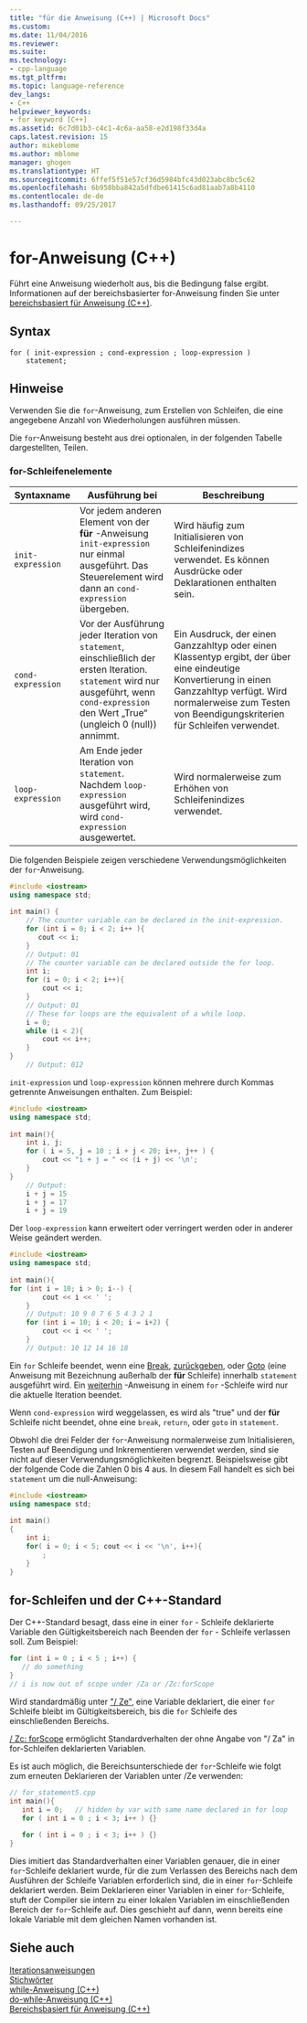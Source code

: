 ```yaml
---
title: "für die Anweisung (C++) | Microsoft Docs"
ms.custom: 
ms.date: 11/04/2016
ms.reviewer: 
ms.suite: 
ms.technology:
- cpp-language
ms.tgt_pltfrm: 
ms.topic: language-reference
dev_langs:
- C++
helpviewer_keywords:
- for keyword [C++]
ms.assetid: 6c7d01b3-c4c1-4c6a-aa58-e2d198f33d4a
caps.latest.revision: 15
author: mikeblome
ms.author: mblome
manager: ghogen
ms.translationtype: HT
ms.sourcegitcommit: 6ffef5f51e57cf36d5984bfc43d023abc8bc5c62
ms.openlocfilehash: 6b958bba842a5dfdbe61415c6ad81aab7a8b4110
ms.contentlocale: de-de
ms.lasthandoff: 09/25/2017

---
```

# <a name="for-statement-c"></a>for-Anweisung (C++)
Führt eine Anweisung wiederholt aus, bis die Bedingung false ergibt. Informationen auf der bereichsbasierter for-Anweisung finden Sie unter [bereichsbasiert für Anweisung (C++)](../cpp/range-based-for-statement-cpp.md).  
  
## <a name="syntax"></a>Syntax  
  
```  
for ( init-expression ; cond-expression ; loop-expression )   
    statement;  
```  
  
## <a name="remarks"></a>Hinweise  
 Verwenden Sie die `for`-Anweisung, zum Erstellen von Schleifen, die eine angegebene Anzahl von Wiederholungen ausführen müssen.  
  
 Die `for`-Anweisung besteht aus drei optionalen, in der folgenden Tabelle dargestellten, Teilen.  
  
### <a name="for-loop-elements"></a>for-Schleifenelemente  
  
|Syntaxname|Ausführung bei|Beschreibung|  
|-----------------|-------------------|-----------------|  
|`init-expression`|Vor jedem anderen Element von der **für** -Anweisung `init-expression` nur einmal ausgeführt. Das Steuerelement wird dann an `cond-expression` übergeben.|Wird häufig zum Initialisieren von Schleifenindizes verwendet. Es können Ausdrücke oder Deklarationen enthalten sein.|  
|`cond-expression`|Vor der Ausführung jeder Iteration von `statement`, einschließlich der ersten Iteration. `statement` wird nur ausgeführt, wenn `cond-expression` den Wert „True“ (ungleich 0 (null)) annimmt.|Ein Ausdruck, der einen Ganzzahltyp oder einen Klassentyp ergibt, der über eine eindeutige Konvertierung in einen Ganzzahltyp verfügt. Wird normalerweise zum Testen von Beendigungskriterien für Schleifen verwendet.|  
|`loop-expression`|Am Ende jeder Iteration von `statement`. Nachdem `loop-expression` ausgeführt wird, wird `cond-expression` ausgewertet.|Wird normalerweise zum Erhöhen von Schleifenindizes verwendet.|  
  
 Die folgenden Beispiele zeigen verschiedene Verwendungsmöglichkeiten der `for`-Anweisung.  
  
```cpp  
#include <iostream>  
using namespace std;  
  
int main() {  
    // The counter variable can be declared in the init-expression.  
    for (int i = 0; i < 2; i++ ){   
       cout << i;  
    }  
    // Output: 01  
    // The counter variable can be declared outside the for loop.  
    int i;  
    for (i = 0; i < 2; i++){  
        cout << i;  
    }  
    // Output: 01  
    // These for loops are the equivalent of a while loop.  
    i = 0;  
    while (i < 2){  
        cout << i++;  
    }  
}  
    // Output: 012  
```  
  
 `init-expression` und `loop-expression` können mehrere durch Kommas getrennte Anweisungen enthalten. Zum Beispiel:  
  
```cpp  
#include <iostream>  
using namespace std;  
  
int main(){  
    int i, j;  
    for ( i = 5, j = 10 ; i + j < 20; i++, j++ ) {  
        cout << "i + j = " << (i + j) << '\n';  
    }  
}  
    // Output:  
    i + j = 15  
    i + j = 17  
    i + j = 19  
```  
  
 Der `loop-expression` kann erweitert oder verringert werden oder in anderer Weise geändert werden.  
  
```cpp  
#include <iostream>  
using namespace std;  
  
int main(){  
for (int i = 10; i > 0; i--) {  
        cout << i << ' ';  
    }  
    // Output: 10 9 8 7 6 5 4 3 2 1  
    for (int i = 10; i < 20; i = i+2) {  
        cout << i << ' ';  
    }  
    // Output: 10 12 14 16 18  
```  
  
 Ein `for` Schleife beendet, wenn eine [Break](../cpp/break-statement-cpp.md), [zurückgeben](../cpp/return-statement-cpp.md), oder [Goto](../cpp/goto-statement-cpp.md) (eine Anweisung mit Bezeichnung außerhalb der **für** Schleife) innerhalb `statement` ausgeführt wird. Ein [weiterhin](../cpp/continue-statement-cpp.md) -Anweisung in einem `for` -Schleife wird nur die aktuelle Iteration beendet.  
  
 Wenn `cond-expression` wird weggelassen, es wird als "true" und der **für** Schleife nicht beendet, ohne eine `break`, `return`, oder `goto` in `statement`.  
  
 Obwohl die drei Felder der `for`-Anweisung normalerweise zum Initialisieren, Testen auf Beendigung und Inkrementieren verwendet werden, sind sie nicht auf dieser Verwendungsmöglichkeiten begrenzt. Beispielsweise gibt der folgende Code die Zahlen 0 bis 4 aus. In diesem Fall handelt es sich bei `statement` um die null-Anweisung:  
  
```cpp  
#include <iostream>  
using namespace std;  
  
int main()  
{  
    int i;  
    for( i = 0; i < 5; cout << i << '\n', i++){  
        ;  
    }  
}  
```  
  
## <a name="for-loops-and-the-c-standard"></a>for-Schleifen und der C++-Standard  
 Der C++-Standard besagt, dass eine in einer `for` - Schleife deklarierte Variable den Gültigkeitsbereich nach Beenden der `for` - Schleife verlassen soll. Zum Beispiel:  
  
```cpp  
for (int i = 0 ; i < 5 ; i++) {  
   // do something  
}  
// i is now out of scope under /Za or /Zc:forScope  
```  
  
 Wird standardmäßig unter ["/ Ze"](../build/reference/za-ze-disable-language-extensions.md), eine Variable deklariert, die einer `for` Schleife bleibt im Gültigkeitsbereich, bis die `for` Schleife des einschließenden Bereichs.  
  
 [/ Zc: forScope](../build/reference/zc-forscope-force-conformance-in-for-loop-scope.md) ermöglicht Standardverhalten der ohne Angabe von "/ Za" in for-Schleifen deklarierten Variablen.  
  
 Es ist auch möglich, die Bereichsunterschiede der `for`-Schleife wie folgt zum erneuten Deklarieren der Variablen unter /Ze verwenden:  
  
```cpp  
// for_statement5.cpp  
int main(){  
   int i = 0;   // hidden by var with same name declared in for loop  
   for ( int i = 0 ; i < 3; i++ ) {}  
  
   for ( int i = 0 ; i < 3; i++ ) {}  
}  
```  
  
 Dies imitiert das Standardverhalten einer Variablen genauer, die in einer `for`-Schleife deklariert wurde, für die zum Verlassen des Bereichs nach dem Ausführen der Schleife Variablen erforderlich sind, die in einer `for`-Schleife deklariert werden. Beim Deklarieren einer Variablen in einer `for`-Schleife, stuft der Compiler sie intern zu einer lokalen Variablen im einschließenden Bereich der `for`-Schleife auf. Dies geschieht auf dann, wenn bereits eine lokale Variable mit dem gleichen Namen vorhanden ist.  
  
## <a name="see-also"></a>Siehe auch  
 [Iterationsanweisungen](../cpp/iteration-statements-cpp.md)   
 [Stichwörter](../cpp/keywords-cpp.md)   
 [while-Anweisung (C++)](../cpp/while-statement-cpp.md)   
 [do-while-Anweisung (C++)](../cpp/do-while-statement-cpp.md)   
 [Bereichsbasiert für Anweisung (C++)](../cpp/range-based-for-statement-cpp.md)
